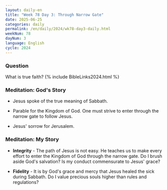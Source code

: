 ```yaml
---
layout: daily-en
title: "Week 78 Day 3: Through Narrow Gate"
date: 2025-06-25
categories: daily
permalink: /en/daily/2024/wk78-day3-daily.html
weekNum: 78
dayNum: 3
language: English
cycle: 2024
---
```


### Question     
What is true faith? 
{% include BibleLinks2024.html %} 

### Meditation: God's Story   
+ Jesus spoke of the true meaning of Sabbath. 

+ Parable for the Kingdom of God. One must strive to enter through the narrow gate to follow Jesus. 

+ Jesus' sorrow for Jerusalem. 

### Meditation: My Story   
+ **Integrity** - The path of Jesus is not easy. He teaches us to make every effort to enter the Kingdom of God through the narrow gate. Do I brush aside God's salvation? Is my conduct commensurate to Jesus' grace? 

+ **Fidelity** - It is by God's grace and mercy that Jesus healed the sick during Sabbath. Do I value precious souls higher than rules and regulations? 
